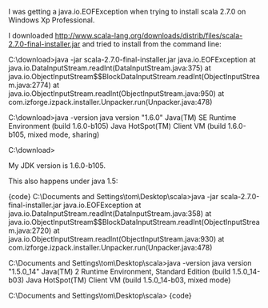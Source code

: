 I was getting a java.io.EOFException when trying to install scala 2.7.0 on Windows Xp Professional.

I downloaded http://www.scala-lang.org/downloads/distrib/files/scala-2.7.0-final-installer.jar and tried to install from the command line:

C:\download>java -jar scala-2.7.0-final-installer.jar
java.io.EOFException
        at java.io.DataInputStream.readInt(DataInputStream.java:375)
        at java.io.ObjectInputStream$$BlockDataInputStream.readInt(ObjectInputStream.java:2774)
        at java.io.ObjectInputStream.readInt(ObjectInputStream.java:950)
        at com.izforge.izpack.installer.Unpacker.run(Unpacker.java:478)

C:\download>java -version
java version "1.6.0"
Java(TM) SE Runtime Environment (build 1.6.0-b105)
Java HotSpot(TM) Client VM (build 1.6.0-b105, mixed mode, sharing)

C:\download>

My JDK version is 1.6.0-b105.


This also happens under java 1.5:


{code}
C:\Documents and Settings\tom\Desktop\scala>java -jar scala-2.7.0-final-installer.jar
java.io.EOFException
        at java.io.DataInputStream.readInt(DataInputStream.java:358)
        at java.io.ObjectInputStream$$BlockDataInputStream.readInt(ObjectInputStream.java:2720)
        at java.io.ObjectInputStream.readInt(ObjectInputStream.java:930)
        at com.izforge.izpack.installer.Unpacker.run(Unpacker.java:478)

C:\Documents and Settings\tom\Desktop\scala>java -version
java version "1.5.0_14"
Java(TM) 2 Runtime Environment, Standard Edition (build 1.5.0_14-b03)
Java HotSpot(TM) Client VM (build 1.5.0_14-b03, mixed mode)

C:\Documents and Settings\tom\Desktop\scala>
{code}
